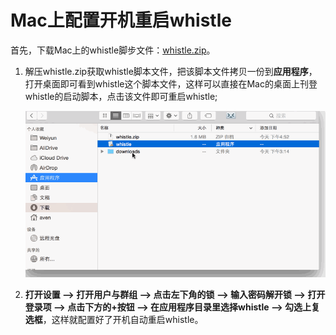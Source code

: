# Mac上配置开机重启whistle
首先，下载Mac上的whistle脚步文件：[whistle.zip](https://github.com/avwo/whistle/raw/avenwu/assets/launcher/mac/whistle.zip)。

1. 解压whistle.zip获取whistle脚本文件，把该脚本文件拷贝一份到**应用程序**，打开桌面即可看到whistle这个脚本文件，这样可以直接在Mac的桌面上刊登whistle的启动脚本，点击该文件即可重启whistle;

	![把whistle脚本文件放到Mac桌面](whistle-desktop.gif)

2. **打开设置 --> 打开用户与群组 --> 点击左下角的锁 --> 输入密码解开锁 --> 打开登录项 --> 点击下方的+按钮 --> 在应用程序目录里选择whistle --> 勾选上复选框**，这样就配置好了开机自动重启whistle。

